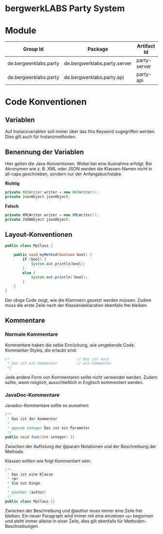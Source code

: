 bergwerkLABS Party System
=========================

Module
======

| Group Id              | Package                      | Artifact Id  |
|-----------------------|------------------------------|--------------| 
| de.bergwerklabs.party | de.bergwerklabs.party.server | party-server |
| de.bergwerklabs.party | de.bergwerklabs.party.api    | party-api    |

Code Konventionen
=================

Variablen
---------
Auf Instanzvariablen soll immer über das this Keyword zugegriffen werden. Dies gilt auch für Instanzmethoden.

Benennung der Variablen
-----------------------
Hier gelten die Java-Konventionen. Wobei bei eine Ausnahme erfolgt:
Bei Akronymen wie z. B. XML oder JSON werden die Klassen-Namen nicht in all-caps geschrieben, sondern nur der Anfangsbuchstabe.

**Richtig**
```JAVA
private XmlWriter writer = new XmlWriter();
private JsonObject jsonObject;
```

**Falsch**
```JAVA
private XMLWriter writer = new XMLWriter();
private JSONObject jsonObject;
```

Layout-Konventionen
-------------------
```JAVA
public class MyClass {
 
    public void myMethod(boolean bool) {
        if (bool) {
            System.out.println(bool);
        }
        else {
            System.out.println(!bool);
        }
    }
}
```
Der obige Code zeigt, wie die Klammern gesetzt werden müssen. Zudem muss die erste Zeile nach der Klassendeklaration ebenfalls frei bleiben.

Kommentare
----------

### Normale Kommentare
Kommentare haben die selbe Einrückung, wie umgebende Code. Kommentar-Styles, die erlaubt sind:

```JAVA
/*                               // Das ist auch
 * Das ist ein Kommentar         // ein Kommentar    
 */
```
Jede andere Form von Kommentaren sollte nicht verwendet werden. Zudem sollte, wenn möglich, ausschließlich in Englisch kommentiert werden.

### JavaDoc-Kommentare
Javadoc-Kommentare sollte so aussehen:
```JAVA
/**
 * Das ist der Kommentar
 *
 * @param integer Das ist ein Parameter
 */
public void func(int integer) {}
```
Zwischen der Auflistung der @param Notationen und der Beschreibung der Methode.

Klassen sollten wie folgt Kommentiert sein:
```JAVA
/**
 * Das ist eine Klasse
 * <p> 
 * Sie tut Dinge.
 *
 * @author {author}
 */
public class MyClass {}
```
Zwischen der Beschreibung und @author muss immer eine Zeile frei bleiben. Ein neuer Paragraph wird immer mit eine einzelnen `<p>` begonnen und steht immer alleine in einer Zeile, dies gilt ebenfalls für Methoden-Beschreibungen.
